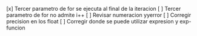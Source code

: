 
[x] Tercer parametro de for se ejecuta al final de la iteracion
[ ] Tercer parametro de for no admite i++
[ ] Revisar numeracion yyerror
[ ] Corregir precision en los float
[ ] Corregir donde se puede utilizar expresion y exp-funcion
